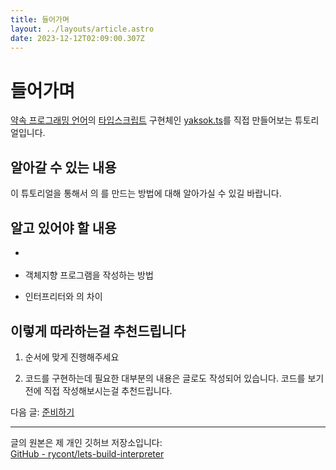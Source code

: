 ```yaml
---
title: 들어가며
layout: ../layouts/article.astro
date: 2023-12-12T02:09:00.307Z
---
```


# 들어가며

[약속 프로그래밍 언어](http://yaksok.org/)의 [타입스크립트](TypeScript) 구현체인 [yaksok.ts](https://github.com/rycont/yaksok.ts)를 직접 만들어보는 튜토리얼입니다.

## 알아갈 수 있는 내용

이 튜토리얼을 통해서 [](<프로그래밍 언어>)의 [](인터프리터)를 만드는 방법에 대해 알아가실 수 있길 바랍니다.

## 알고 있어야 할 내용

- [](자바스크립트)

- 객체지향 프로그램을 작성하는 방법

- 인터프리터와 [](컴파일러)의 차이

## 이렇게 따라하는걸 추천드립니다

1. 순서에 맞게 진행해주세요

2. 코드를 구현하는데 필요한 대부분의 내용은 글로도 작성되어 있습니다. 코드를 보기 전에 직접 작성해보시는걸 추천드립니다.

다음 글: [준비하기](yaksok-ts-prepare)

---

글의 원본은 제 개인 깃허브 저장소입니다:\
[GitHub - rycont/lets-build-interpreter](https://github.com/rycont/lets-build-interpreter)
